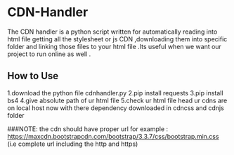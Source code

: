 # CDN-Handler
The CDN handler is a python script written for automatically reading into html file getting all the stylesheet or js CDN ,downloading them into specific folder and linking those files to your html file .Its useful when we want our project to run online as well .

## How to Use
1.download the python file cdnhandler.py
2.pip install requests 
3.pip install  bs4
4.give absolute path of ur html file 
5.check ur html file head ur cdns are on local host now with there dependency downloaded in cdncss and cdnjs folder 

###NOTE: the cdn should have proper url for example : https://maxcdn.bootstrapcdn.com/bootstrap/3.3.7/css/bootstrap.min.css (i.e complete url including the http and https)
